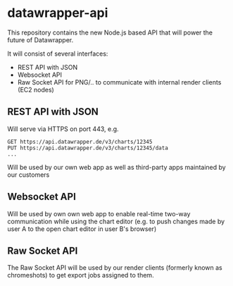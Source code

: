 # datawrapper-api

This repository contains the new Node.js based API that will power the future of Datawrapper.

It will consist of several interfaces:

* REST API with JSON
* Websocket API 
* Raw Socket API for PNG/.. to communicate with internal render clients (EC2 nodes)

## REST API with JSON

Will serve via HTTPS on port 443, e.g. 

    GET https://api.datawrapper.de/v3/charts/12345
    PUT https://api.datawrapper.de/v3/charts/12345/data
    ...

Will be used by our own web app as well as third-party apps maintained by our customers

## Websocket API

Will be used by own own web app to enable real-time two-way communication while using the chart editor (e.g. to push changes made by user A to the open chart editor in user B's browser)

## Raw Socket API

The Raw Socket API will be used by our render clients (formerly known as chromeshots) to get export jobs assigned to them.
